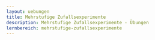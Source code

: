 ```yaml
---
layout: uebungen
title: Mehrstufige Zufallsexperimente
description: Mehrstufige Zufallsexperimente - Übungen
lernbereich: mehrstufige-zufallsexperimente
---
```

